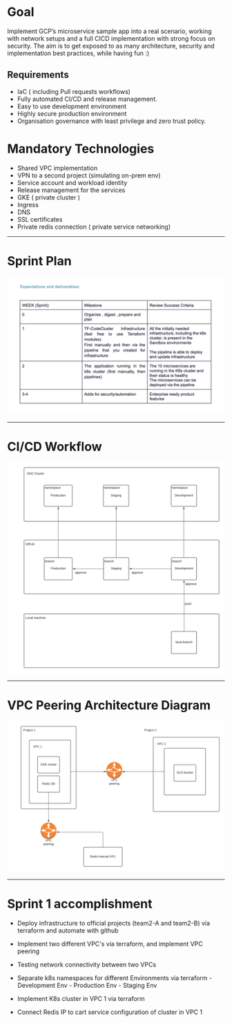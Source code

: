 # Goal 
Implement GCP’s microservice sample app into a real scenario, working with network setups and a full CICD implementation with strong focus on security.
The aim is to get exposed to as many architecture, security and implementation best practices, while having fun :)

## Requirements 

- IaC ( including Pull requests workflows)
- Fully automated CI/CD and release management.
- Easy to use development environment
- Highly secure production environment
- Organisation governance with least privilege and zero trust policy. 

# Mandatory Technologies

- Shared VPC implementation
- VPN to a second project (simulating on-prem env) 
- Service account  and workload identity 
- Release management for the services
- GKE ( private cluster )
- Ingress 
- DNS
- SSL certificates
- Private redis connection ( private service networking)

---

# Sprint Plan

![Sprint Plan Overviwe](images/sprint-plan.png)

---

# CI/CD Workflow

![CI/CD Workflow](images/ci_cd-workflow.png)

---

# VPC Peering Architecture Diagram

![VPC peering architecture Diagram](images/vpc-peering.png)

---

# Sprint 1 accomplishment

- Deploy infrastructure to official projects (team2-A and team2-B) via terraform and automate with github

- Implement two different VPC's via terraform, and implement VPC peering

- Testing network connectivity between two VPCs

- Separate k8s namespaces for different Environments via terraform - Development Env - Production Env - Staging Env

- Implement K8s cluster in VPC 1 via terraform

- Connect Redis IP to cart service configuration of cluster in VPC 1
